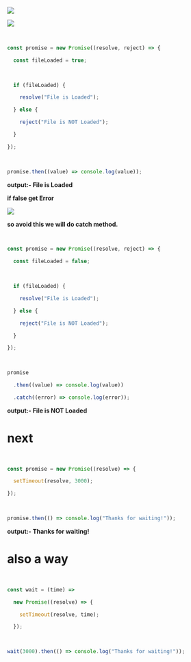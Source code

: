 

![](https://i.imgur.com/qcnkPh9.png)


![](https://i.imgur.com/zu8hjVF.png)




```js
  

const promise = new Promise((resolve, reject) => {

  const fileLoaded = true;

  

  if (fileLoaded) {

    resolve("File is Loaded");

  } else {

    reject("File is NOT Loaded");

  }

});

  

promise.then((value) => console.log(value));
```

**output:- File is Loaded**


**if false get Error**

![](https://i.imgur.com/ImcoMFd.png)


**so avoid this we will do catch method.**

```js
  

const promise = new Promise((resolve, reject) => {

  const fileLoaded = false;

  

  if (fileLoaded) {

    resolve("File is Loaded");

  } else {

    reject("File is NOT Loaded");

  }

});

  

promise

  .then((value) => console.log(value))

  .catch((error) => console.log(error));
```

**output:- File is NOT Loaded**



# next

```js
  

const promise = new Promise((resolve) => {

  setTimeout(resolve, 3000);

});

  

promise.then(() => console.log("Thanks for waiting!"));
```

**output:- Thanks for waiting!**


# also a way

```js
  

const wait = (time) =>

  new Promise((resolve) => {

    setTimeout(resolve, time);

  });

  

wait(3000).then(() => console.log("Thanks for waiting!"));
```



